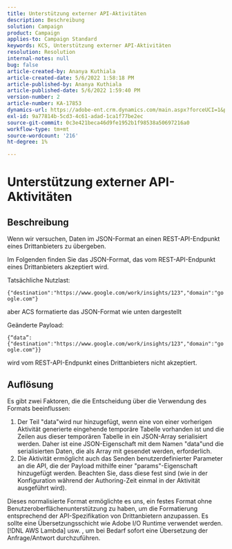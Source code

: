 ```yaml
---
title: Unterstützung externer API-Aktivitäten
description: Beschreibung
solution: Campaign
product: Campaign
applies-to: Campaign Standard
keywords: KCS, Unterstützung externer API-Aktivitäten
resolution: Resolution
internal-notes: null
bug: false
article-created-by: Ananya Kuthiala
article-created-date: 5/6/2022 1:58:18 PM
article-published-by: Ananya Kuthiala
article-published-date: 5/6/2022 1:59:40 PM
version-number: 2
article-number: KA-17853
dynamics-url: https://adobe-ent.crm.dynamics.com/main.aspx?forceUCI=1&pagetype=entityrecord&etn=knowledgearticle&id=b26efb8f-44cd-ec11-a7b5-0022480b639b
exl-id: 9a77814b-5cd3-4c61-adad-1ca1f77be2ec
source-git-commit: 0c3e421beca46d9fe1952b1f98538a50697216a0
workflow-type: tm+mt
source-wordcount: '216'
ht-degree: 1%

---
```


# Unterstützung externer API-Aktivitäten

## Beschreibung


Wenn wir versuchen, Daten im JSON-Format an einen REST-API-Endpunkt eines Drittanbieters zu übergeben.

Im Folgenden finden Sie das JSON-Format, das vom REST-API-Endpunkt eines Drittanbieters akzeptiert wird.

Tatsächliche Nutzlast:

`{"destination":"https://www.google.com/work/insights/123","domain":"google.com"}`

aber ACS formatierte das JSON-Format wie unten dargestellt

Geänderte Payload:

`{“data”:{"destination":"https://www.google.com/work/insights/123","domain":"google.com"}}`

wird vom REST-API-Endpunkt eines Drittanbieters nicht akzeptiert.


## Auflösung


Es gibt zwei Faktoren, die die Entscheidung über die Verwendung des Formats beeinflussen:

1. Der Teil &quot;data&quot;wird nur hinzugefügt, wenn eine von einer vorherigen Aktivität generierte eingehende temporäre Tabelle vorhanden ist und die Zeilen aus dieser temporären Tabelle in ein JSON-Array serialisiert werden. Daher ist eine JSON-Eigenschaft mit dem Namen &quot;data&quot;und die serialisierten Daten, die als Array mit gesendet werden, erforderlich.
2. Die Aktivität ermöglicht auch das Senden benutzerdefinierter Parameter an die API, die der Payload mithilfe einer &quot;params&quot;-Eigenschaft hinzugefügt werden. Beachten Sie, dass diese fest sind (wie in der Konfiguration während der Authoring-Zeit einmal in der Aktivität ausgeführt wird).


Dieses normalisierte Format ermöglichte es uns, ein festes Format ohne Benutzeroberflächenunterstützung zu haben, um die Formatierung entsprechend der API-Spezifikation von Drittanbietern anzupassen. Es sollte eine Übersetzungsschicht wie Adobe I/O Runtime verwendet werden. [!DNL AWS Lambda] usw. , um bei Bedarf sofort eine Übersetzung der Anfrage/Antwort durchzuführen.
